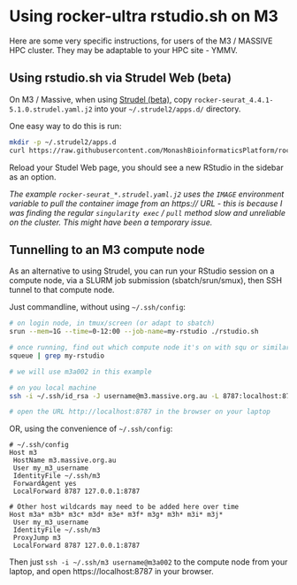 # Using rocker-ultra rstudio.sh on M3

Here are some very specific instructions, for users of the M3 / MASSIVE HPC cluster. They may be adaptable to your HPC site - YMMV.


## Using rstudio.sh via Strudel Web (beta)

On M3 / Massive, when using [Strudel (beta)](https://beta.desktop.cvl.org.au/), copy `rocker-seurat_4.4.1-5.1.0.strudel.yaml.j2` into your `~/.strudel2/apps.d/` directory.

One easy way to do this is run:
```bash
mkdir -p ~/.strudel2/apps.d
curl https://raw.githubusercontent.com/MonashBioinformaticsPlatform/rocker-ultra/main/m3/rocker-seurat_4.4.1-5.1.0.strudel.yaml.j2 >~/.strudel2/apps.d/rocker-seurat_4.4.1-5.1.0.strudel.yaml.j2
```
Reload your Studel Web page, you should see a new RStudio in the sidebar as an option.

_The example `rocker-seurat_*.strudel.yaml.j2` uses the `IMAGE` environment variable to pull the container image from an https:// URL - this is because I was finding the regular `singularity exec` / `pull` method slow and unreliable on the cluster. This might have been a temporary issue._

## Tunnelling to an M3 compute node

As an alternative to using Strudel, you can run your RStudio session on a compute node, via a SLURM job submission (sbatch/srun/smux), then SSH tunnel to that compute node.

Just commandline, without using `~/.ssh/config`:
```bash
# on login node, in tmux/screen (or adapt to sbatch)
srun --mem=1G --time=0-12:00 --job-name=my-rstudio ./rstudio.sh

# once running, find out which compute node it's on with squ or similar
squeue | grep my-rstudio

# we will use m3a002 in this example

# on you local machine
ssh -i ~/.ssh/id_rsa -J username@m3.massive.org.au -L 8787:localhost:8787 username@m3a002

# open the URL http://localhost:8787 in the browser on your laptop
```

OR, using the convenience of `~/.ssh/config`:

```
# ~/.ssh/config
Host m3
 HostName m3.massive.org.au
 User my_m3_username
 IdentityFile ~/.ssh/m3
 ForwardAgent yes
 LocalForward 8787 127.0.0.1:8787

# Other host wildcards may need to be added here over time
Host m3a* m3b* m3c* m3d* m3e* m3f* m3g* m3h* m3i* m3j*
 User my_m3_username
 IdentityFile ~/.ssh/m3
 ProxyJump m3
 LocalForward 8787 127.0.0.1:8787
```

Then just `ssh -i ~/.ssh/m3 username@m3a002` to the compute node from your laptop, and open https://localhost:8787 in your browser.
